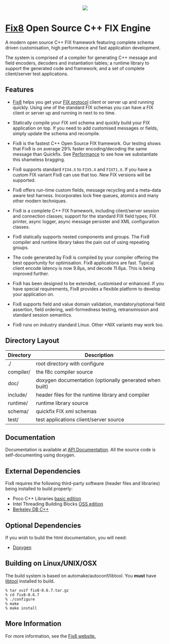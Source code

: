 <br><center><img src="http://fix8.org/fix8/fix8_Logo_RGB.png"></center>

# [Fix8](http://www.fix8.org) Open Source C++ FIX Engine

A modern open source C++ FIX framework featuring complete schema driven customisation, high performance and fast application development.

The system is comprised of a compiler for generating C++ message and field encoders,
decoders and instantiation tables; a runtime library to support the generated code
and framework; and a set of complete client/server test applications.

## Features

* [Fix8](http://www.fix8.org) helps you get your [FIX protocol](http://www.fixprotocol.org/) client or server up and running quickly. Using one of the standard FIX schemas you can have a FIX client or server up and running in next to no time.

* Statically compile your FIX xml schema and quickly build your FIX application on top. If you need to add customised messages or fields, simply update the schema and recompile.

* Fix8 is the fastest C++ Open Source FIX framework. Our testing shows that Fix8 is on average 29% faster encoding/decoding the same message than Quickfix. See [Performance](http://fix8.org/performance.html) to see how we substantiate this shameless bragging.

* Fix8 supports standard `FIX4.X` to `FIX5.X` and `FIXT1.X`. If you have a custom FIX variant Fix8 can use that too. New FIX versions will be supported.

* Fix8 offers run-time custom fields, message recycling and a meta-data aware test harness. Incorporates lock free queues, atomics and many other modern techniques.

* Fix8 is a complete C++ FIX framework, including client/server session and connection classes; support for the standard FIX field types; FIX printer, async logger, async message persister and XML configuration classes.

* Fix8 statically supports nested components and groups. The Fix8 compiler and runtime library takes the pain out of using repeating groups.

* The code generated by Fix8 is compiled by your compiler offering the best opportunity for optimisation. Fix8 applications are fast. Typical client encode latency is now 9.8µs, and decode 11.6µs. This is being improved further.

* Fix8 has been designed to be extended, customised or enhanced. If you have special requirements, Fix8 provides a flexible platform to develop your application on.

* Fix8 supports field and value domain validation, mandatory/optional field assertion, field ordering, well-formedness testing, retransmission and standard session semantics.

* Fix8 runs on industry standard Linux. Other \*NIX variants may work too.

## Directory Layout

<table>
    <thead>
         <tr>
            <th>Directory</th>
            <th>Description</th>
          </tr>
    </thead>
    <tbody>
          <tr>
             <td>./</td>
             <td>root directory with configure</td>
          </tr>
          <tr>
             <td>compiler/</td>
             <td>the f8c compiler source</td>
          </tr>
          <tr>
             <td>doc/</td>
             <td>doxygen documentation (optionally generated when built)</td>
          </tr>
          <tr>
             <td>include/</td>
             <td>header files for the runtime library and compiler</td>
          </tr>
          <tr>
             <td>runtime/</td>
             <td>runtime library source</td>
          </tr>
          <tr>
             <td>schema/</td>
             <td>quickfix FIX xml schemas</td>
          </tr>
          <tr>
             <td>test/</td>
             <td>test applications client/server source</td>
          </tr>
    </tbody>
</table>


## Documentation

Documentation is available at [API Documentation](http://fix8.org/fix8/html/). All the source code is self-documenting using doxygen.

## External Dependencies

Fix8 requires the following third-party software (header files and
libraries) being installed to build properly:

- Poco C++ Libraries [basic edition](http://pocoproject.org/download/index.html)
- Intel Threading Building Blocks [OSS edition](http://threadingbuildingblocks.org/download.php)
- [Berkeley DB C++](http://www.oracle.com/technetwork/products/berkeleydb/downloads/index.html)

## Optional Dependencies

If you wish to build the html documentation, you will need:

- [Doxygen](www.doxygen.org)

## Building on Linux/UNIX/OSX

The build system is based on automake/autoconf/libtool.
You **must** have [libtool](http://www.gnu.org/software/libtool/) installed to build.

    % tar xvzf fix8-0.6.7.tar.gz
    % cd fix8-0.6.7
    % ./configure
    % make
    % make install

## More Information

For more information, see the [Fix8 website.](http://www.fix8.org)
